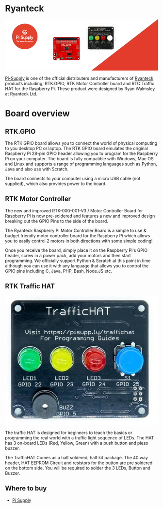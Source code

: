 # Ryanteck

![banner](banner.png)

[Pi-Supply](https://uk.pi-supply.com) is one of the official distributers and manufacturers of [Ryanteck](https://ryanteck.uk) products including; RTK.GPIO, RTK Motor Controller board and RTC Traffic HAT for the Raspberry Pi. These product were designed by Ryan Walmsley at Ryanteck Ltd.

# Board overview

## RTK.GPIO



The RTK GPIO board allows you to connect the world of physical computing to you desktop PC or laptop. The RTK GPIO board emulates the original Raspberry Pi 28-pin GPIO header allowing you to program for the Raspberry Pi on your computer. The board is fully compatible with Windows, Mac OS and Linux and supports a range of programming languages such as Python, Java and also use with Scratch.

The board connects to your computer using a micro USB cable (not supplied), which also provides power to the board.

## RTK Motor Controller



The new and improved RTK-000-001-V3 / Motor Controller Board for Raspberry Pi is now pre-soldered and features a new and improved design breaking out the GPIO Pins to the side of the board.

The Ryanteck Raspberry Pi Motor Controller Board is a simple to use & budget friendly motor controller board for the Raspberry Pi which allows you to easily control 2 motors in both directions with some simple coding!

Once you receive the board, simply place it on the Raspberry Pi's GPIO header, screw in a power pack, add your motors and then start programming. We officially support Python & Scratch at this point in time although you can use it with any language that allows you to control the GPIO pins including C, Java, PHP, Bash, Node.JS etc.

## RTK Traffic HAT
![Traffichat](RTK%20Traffic%20HAT/img/Traffichat.jpg)



The traffic HAT is designed for beginners to teach the basics or programming the real world with a traffic light sequence of LEDs. The HAT has 3 on-board LEDs (Red, Yellow, Green) with a push button and piezo buzzer.

The TrafficHAT Comes as a half soldered, half kit package. The 40 way header, HAT EEPROM Circuit and resistors for the button are pre soldered on the bottom side. You will be required to solder the 3 LEDs, Button and Buzzer.

## Where to buy

* [Pi Supply](https://uk.pi-supply.com)
